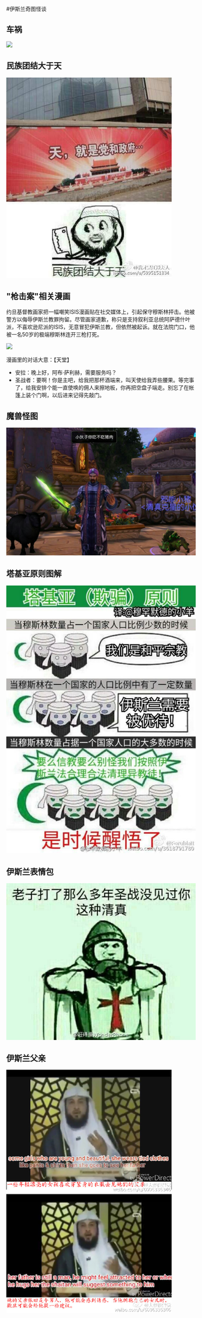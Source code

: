 #伊斯兰奇图怪谈

## 车祸
![](caricature/car_crash.jpg)

## 民族团结大于天
![](caricature/dayutian.jpg)

## "枪击案"相关漫画
约旦基督教画家把一幅嘲笑ISIS漫画贴在社交媒体上，引起保守穆斯林抨击。他被警方以侮辱伊斯兰教罪拘留。尽管画家道歉，称只是支持叙利亚总统阿萨德什叶派，不喜欢逊尼派的ISIS，无意冒犯伊斯兰教，但依然被起诉。就在法院门口，他被一名50岁的极端穆斯林连开三枪打死。

![](caricature/isis_anla.jpg)

漫画里的对话大意：【天堂】
* 安拉：晚上好，阿布·萨利赫，需要服务吗？
* 圣战者：要啊！你是主吧，给我把那杯酒端来，叫天使给我弄些腰果。等完事了，给我安排个能一直使唤的佣人来擦地板，你再把空盘子端走。别忘了在帐篷上装个门啊，以后进来记得先敲门。

## 魔兽怪图
![](caricature/moshou_zhurou.jpg)

## 塔基亚原则图解
![](caricature/tajiya.jpg)

## 伊斯兰表情包
![](caricature/zhezhong_qingzhen.jpg)

## 伊斯兰父亲
![](strange_speaking/muslim_father_1.jpg)
![](strange_speaking/muslim_father_2.jpg)
